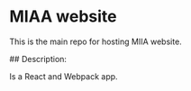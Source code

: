 # MIAA website

This is the main repo for hosting MIIA website.

## Description:

Is a React and Webpack app.
